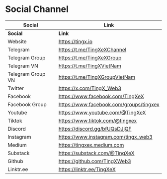# Social Channel

<table data-header-hidden><thead><tr><th width="196">Social</th><th>Link</th></tr></thead><tbody><tr><td><strong>Social</strong></td><td><strong>Link</strong></td></tr><tr><td>Website</td><td><a href="https://tingx.io">https://tingx.io</a></td></tr><tr><td>Telegram</td><td><a href="https://t.me/TingXeXChannel">https://t.me/TingXeXChannel</a></td></tr><tr><td>Telegram Group</td><td><a href="https://t.me/TingXeXGroup">https://t.me/TingXeXGroup</a></td></tr><tr><td>Telegram VN</td><td><a href="https://t.me/TingXVietNam">https://t.me/TingXVietNam</a></td></tr><tr><td>Telegram Group VN</td><td><a href="https://t.me/TingXGroupVietNam">https://t.me/TingXGroupVietNam</a></td></tr><tr><td>Twitter</td><td><a href="https://x.com/TingX_Web3">https://x.com/TingX_Web3</a></td></tr><tr><td>Facebook</td><td><a href="https://www.facebook.com/TingXeX">https://www.facebook.com/TingXeX</a></td></tr><tr><td>Facebook Group</td><td><a href="https://www.facebook.com/groups/tingxex">https://www.facebook.com/groups/tingxex</a></td></tr><tr><td>Youtube</td><td><a href="https://www.youtube.com/@TingXeX">https://www.youtube.com/@TingXeX</a></td></tr><tr><td>Tiktok</td><td><a href="https://www.tiktok.com/@tingxex">https://www.tiktok.com/@tingxex</a></td></tr><tr><td>Discord</td><td><a href="https://discord.gg/bfUQsDJjQF">https://discord.gg/bfUQsDJjQF</a></td></tr><tr><td>Instagram</td><td><a href="https://www.instagram.com/tingx_web3">https://www.instagram.com/tingx_web3</a></td></tr><tr><td>Medium</td><td><a href="https://tingxex.medium.com/">https://tingxex.medium.com</a></td></tr><tr><td>Substack</td><td><a href="https://substack.com/@TingXeX">https://substack.com/@TingXeX</a></td></tr><tr><td>Github</td><td><a href="https://github.com/TingXWeb3">https://github.com/TingXWeb3</a></td></tr><tr><td>Linktr.ee</td><td><a href="https://linktr.ee/TingXeX">https://linktr.ee/TingXeX</a></td></tr></tbody></table>
